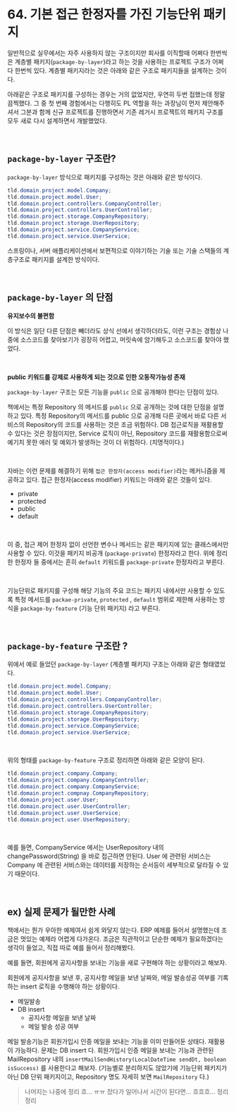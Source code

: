 # 64. 기본 접근 한정자를 가진 기능단위 패키지

일반적으로 실무에서는 자주 사용하지 않는 구조이지만 회사를 이직할때 어쩌다 한번씩은 계층별 패키지(`package-by-layer`)라고 하는 것을 사용하는 프로젝트 구조가 어쩌다 한번씩 있다. 계층별 패키지라는 것은 아래와 같은 구조로 패키지들을 설계하는 것이다.<br>

아래같은 구조로 패키지를 구성하는 경우는 거의 없었지만, 우연히 두번 접했는데 정말 끔찍했다. 그 중 첫 번째 경험에서는 다행히도 PL 역할을 하는 과장님이 먼저 제안해주셔서 그분과 함께 신규 프로젝트를 진행하면서 기존 레거시 프로젝트의 패키지 구조를 모두 새로 다시 설계하면서 개발했었다.<br>

<br>

## `package-by-layer` 구조란?

`package-by-layer` 방식으로 패키지를 구성하는 것은 아래와 같은 방식이다.

```java
tld.domain.project.model.Company;
tld.domain.project.model.User;
tld.domain.project.controllers.CompanyController;
tld.domain.project.controllers.UserController;
tld.domain.project.storage.CompanyRepository;
tld.domain.project.storage.UserRepository;
tld.domain.project.service.CompanyService;
tld.domain.project.service.UserService;
```

스프링이나, 서버 애플리케이션에서 보편적으로 이야기하는 기술 또는 기술 스택들의 계층구조로 패키지를 설계한 방식이다.<br>

<br>

## `package-by-layer` 의 단점

**유지보수의 불편함**<br>

이 방식은 일단 다른 단점은 빼더라도 상식 선에서 생각하더라도, 이런 구조는 경험상 나중에 소스코드를 찾아보기가 굉장히 어렵고, 머릿속에 암기해두고 소스코드를 찾아야 했었다.<br>

<br>

**public 키워드를 강제로 사용하게 되는 것으로 인한 오동작가능성 존재**<br>

`package-by-layer` 구조는 모든 기능을 `public` 으로 공개해야 한다는 단점이 있다. <br>

책에서는 특정 Repository 의 메서드를 `public` 으로 공개하는 것에 대한 단점을 설명하고 있다. 특정 Repository의 메서드를 public 으로 공개해 다른 곳에서 바로 다른 서비스의 Repository의 코드를 사용하는 것은 조금 위험하다. DB 접근로직을 재활용할 수 있다는 것은 장점이지만, Service 로직이 아닌, Repository 코드를 재활용함으로써 예기치 못한 에러 및 예외가 발생하는 것이 더 위험하다. (치명적이다.)<br>

<br>

자바는 이런 문제를 해결하기 위해 `접근 한정자(access modifier)`라는 메커니즘을 제공하고 있다. 접근 한정자(access modifier) 키워드는 아래와 같은 것들이 있다.

- private
- protected
- public
- default

<br>

이 중, 접근 제어 한정자 없이 선언한 변수나 메서드는 같은 패키지에 있는 클래스에서만 사용할 수 있다. 이것을 패키지 비공개 (`package-private`) 한정자라고 한다. 위에 정리한 한정자 들 중에서는 흔히 `default` 키워드를 `package-private` 한정자라고 부른다.<br>

<br>

기능단위로 패키지를 구성해 해당 기능의 주요 코드는 패키지 내에서만 사용할 수 있도록 특정 메서드를 `packae-private`, `protected` , `default` 범위로 제한해 사용하는 방식을 `package-by-feature` (기능 단위 패키지) 라고 부른다.<br>

<br>

## `package-by-feature` 구조란 ?

위에서 예로 들었던 `package-by-layer` (계층별 패키지) 구조는 아래와 같은 형태였었다.

```java
tld.domain.project.model.Company;
tld.domain.project.model.User;
tld.domain.project.controllers.CompanyController;
tld.domain.project.controllers.UserController;
tld.domain.project.storage.CompanyRepository;
tld.domain.project.storage.UserRepository;
tld.domain.project.service.CompanyService;
tld.domain.project.service.UserService;
```

<br>

위의 형태를 `package-by-feature` 구조로 정리하면 아래와 같은 모양이 된다.

```java
tld.domain.project.company.Company;
tld.domain.project.company.CompanyController;
tld.domain.project.company.CompanyService;
tld.domain.project.compnay.CompanyRepository;
tld.domain.project.user.User;
tld.domain.project.user.UserController;
tld.domain.project.user.UserService;
tld.domain.project.user.UserRepository;
```

<br>

예를 들면, CompanyService 에서는 UserRepository 내의 changePassword(String) 을 바로 접근하면 안된다. User 에 관련된 서비스는 Company 에 관련된 서비스와는 데이터를 저장하는 순서등이 세부적으로 달라질 수 있기 때문이다.<br>

<br>

## ex) 실제 문제가 될만한 사례

책에서는 뭔가 우아한 예제여서 쉽게 와닿지 않는다. ERP 예제를 들어서 설명했는데 조금은 멋있는 예제라 어렵게 다가온다. 조금은 직관적이고 단순한 예제가 필요하겠다는 생각이 들었고, 직접 따로 예를 들어서 정리해봤다.<br>

예를 들면, 회원에게 공지사항을 보내는 기능을 새로 구현해야 하는 상황이라고 해보자.<br>

회원에게 공지사항을 보낸 후, 공지사항 메일을 보낸 날짜와, 메일 발송성공 여부를 기록하는 insert 로직을 수행해야 하는 상황이다.

- 메일발송
- DB insert
  - 공지사항 메일을 보낸 날짜
  - 메일 발송 성공 여부

메일 발송기능은 회원가입시 인증 메일을 보내는 기능을 이미 만들어둔 상태다. 재활용이 가능하다. 문제는 DB insert 다. 회원가입시 인증 메일을 보내는 기능과 관련된 MailRepository 내의  `insertMailSendHistory(LocalDateTime sendDt, boolean isSuccess)`  를 사용한다고 해보자. (기능별로 분리하지도 않았기에 기능단위 패키지가 아닌 DB 단위 패키지이고, Repository 명도 자세히 보면  `MailRepository` 다.)

> 나머지는 나중에 정리 흐... ㅠㅠ 잤다가 일어나서 시간이 된다면... 흐흐흐... 정리정리
